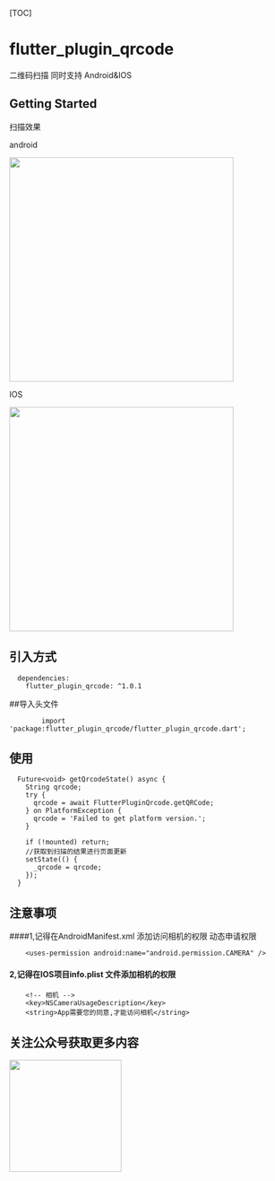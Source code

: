 [TOC]

# flutter_plugin_qrcode

二维码扫描  同时支持 Android&IOS 


## Getting Started

扫描效果 

android 

<img src="README_images/android.gif" width="400"  align=center />

IOS 
 
<img src="README_images/ios.gif" width="400"  align=center />

 
## 引入方式
 
 
 
      dependencies:
        flutter_plugin_qrcode: ^1.0.1

     
##导入头文件
        
            import 'package:flutter_plugin_qrcode/flutter_plugin_qrcode.dart';
     
## 使用 


      Future<void> getQrcodeState() async {
        String qrcode;
        try {
          qrcode = await FlutterPluginQrcode.getQRCode;
        } on PlatformException {
          qrcode = 'Failed to get platform version.';
        }
    
        if (!mounted) return;
        //获取到扫描的结果进行页面更新
        setState(() {
          _qrcode = qrcode;
        });
      }

 
##  注意事项 
    
####1,记得在AndroidManifest.xml 添加访问相机的权限 动态申请权限
    
        <uses-permission android:name="android.permission.CAMERA" />
        
#### 2,记得在IOS项目info.plist 文件添加相机的权限

        <!-- 相机 -->   
        <key>NSCameraUsageDescription</key>   
        <string>App需要您的同意,才能访问相机</string>   


     
 
 
##  关注公众号获取更多内容



<img src="README_images/a1d43655.png" width="200" hegiht="313" align=center />

